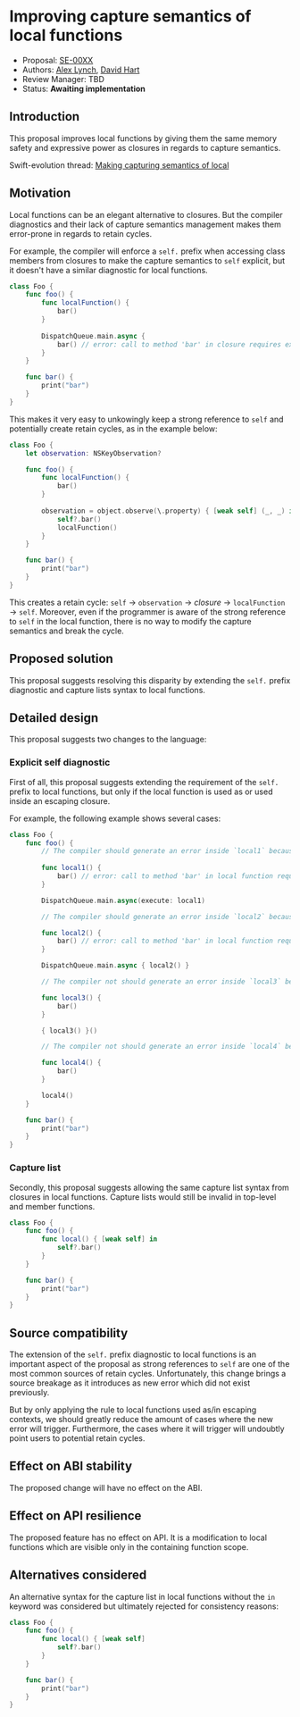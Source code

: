 # Improving capture semantics of local functions

* Proposal: [SE-00XX](https://bitbucket.org/snippets/lynchrb/r487zn)
* Authors: [Alex Lynch](https://bitbucket.org/iam_apps/), [David Hart](http://github.com/hartbit)
* Review Manager: TBD
* Status: **Awaiting implementation**

## Introduction

This proposal improves local functions by giving them the same memory safety and expressive power as closures in regards to capture semantics.

Swift-evolution thread: [Making capturing semantics of local](https://lists.swift.org/pipermail/swift-evolution/)

## Motivation

Local functions can be an elegant alternative to closures. But the compiler diagnostics and their lack of capture semantics management makes them error-prone in regards to retain cycles.

For example, the compiler will enforce a `self.` prefix when accessing class members from closures to make the capture semantics to `self` explicit, but it doesn't have a similar diagnostic for local functions.

```swift
class Foo {
    func foo() {
        func localFunction() {
            bar()
        }
        
        DispatchQueue.main.async {
            bar() // error: call to method 'bar' in closure requires explicit 'self.' to make capture semantics explicit
        }
    }

    func bar() {
        print("bar")
    }
}
```

This makes it very easy to unkowingly keep a strong reference to `self` and potentially create retain cycles, as in the example below:

```swift
class Foo {
    let observation: NSKeyObservation?

    func foo() {
        func localFunction() {
            bar()
        }
        
        observation = object.observe(\.property) { [weak self] (_, _) in
            self?.bar()
            localFunction()
        }
    }

    func bar() {
        print("bar")
    }
}
```

This creates a retain cycle: `self` -> `observation` -> _closure_ -> `localFunction` -> `self`. Moreover, even if the programmer is aware of the strong reference to `self` in the local function, there is no way to modify the capture semantics and break the cycle.

## Proposed solution

This proposal suggests resolving this disparity by extending the `self.` prefix diagnostic and capture lists syntax to local functions.

## Detailed design

This proposal suggests two changes to the language:

### Explicit self diagnostic

First of all, this proposal suggests extending the requirement of the `self.` prefix to local functions, but only if the local function is used as or used inside an escaping closure.

For example, the following example shows several cases:

```swift
class Foo {
    func foo() {
        // The compiler should generate an error inside `local1` because it is used as an escaping closure.
        
        func local1() {
            bar() // error: call to method 'bar' in local function requires explicit 'self.' to make capture semantics explicit
        }

        DispatchQueue.main.async(execute: local1)

        // The compiler should generate an error inside `local2` because it is used inside an escaping closure.

        func local2() {
            bar() // error: call to method 'bar' in local function requires explicit 'self.' to make capture semantics explicit
        }

        DispatchQueue.main.async { local2() }

        // The compiler not should generate an error inside `local3` because it is used inside a non-escaping closure.

        func local3() {
            bar()
        }

        { local3() }()

        // The compiler not should generate an error inside `local4` because it is called from the same scope.

        func local4() {
            bar()
        }

        local4()
    }

    func bar() {
        print("bar")
    }
}
```

### Capture list

Secondly, this proposal suggests allowing the same capture list syntax from closures in local functions. Capture lists would still be invalid in top-level and member functions.

```swift
class Foo {
    func foo() {
        func local() { [weak self] in
            self?.bar()
        }
    }

    func bar() {
        print("bar")
    }
}
```

## Source compatibility

The extension of the `self.` prefix diagnostic to local functions is an important aspect of the proposal as strong references to `self` are one of the most common sources of retain cycles. Unfortunately, this change brings a source breakage as it introduces as new error which did not exist previously.

But by only applying the rule to local functions used as/in escaping contexts, we should greatly reduce the amount of cases where the new error will trigger. Furthermore, the cases where it will trigger will undoubtly point users to potential retain cycles.

## Effect on ABI stability

The proposed change will have no effect on the ABI.

## Effect on API resilience

The proposed feature has no effect on API. It is a modification to local functions which are visible only in the containing function scope. 

## Alternatives considered

An alternative syntax for the capture list in local functions without the `in` keyword was considered but ultimately rejected for consistency reasons:

```swift
class Foo {
    func foo() {
        func local() { [weak self]
            self?.bar()
        }
    }

    func bar() {
        print("bar")
    }
}
```